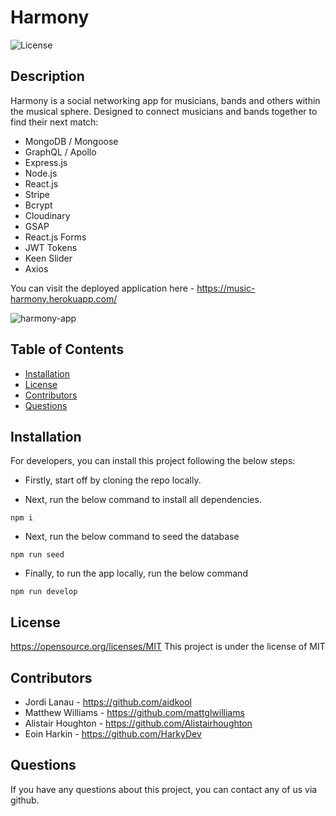 # Harmony

![License](https://img.shields.io/badge/License-MIT-blue.svg)

## Description

Harmony is a social networking app for musicians, bands and others within the musical sphere. Designed to connect
musicians and bands together to find their next match:

- MongoDB / Mongoose
- GraphQL / Apollo
- Express.js
- Node.js
- React.js
- Stripe
- Bcrypt
- Cloudinary
- GSAP
- React.js Forms
- JWT Tokens
- Keen Slider
- Axios

You can visit the deployed application here - https://music-harmony.herokuapp.com/

![harmony-app](https://user-images.githubusercontent.com/73796715/167257697-d6c37a45-ec63-42f2-8d20-964cf41db16b.png)

## Table of Contents

- [Installation](#installation)
- [License](#license)
- [Contributors](#contributors)
- [Questions](#questions)

## Installation

For developers, you can install this project following the below steps:

- Firstly, start off by cloning the repo locally.

- Next, run the below command to install all dependencies.

```
npm i
```

- Next, run the below command to seed the database

```
npm run seed
```

- Finally, to run the app locally, run the below command

```
npm run develop
```

## License

https://opensource.org/licenses/MIT This project is under the license of MIT

## Contributors

- Jordi Lanau - https://github.com/aidkool
- Matthew Williams - https://github.com/mattglwilliams
- Alistair Houghton - https://github.com/Alistairhoughton
- Eoin Harkin - https://github.com/HarkyDev

## Questions

If you have any questions about this project, you can contact any of us via github.
